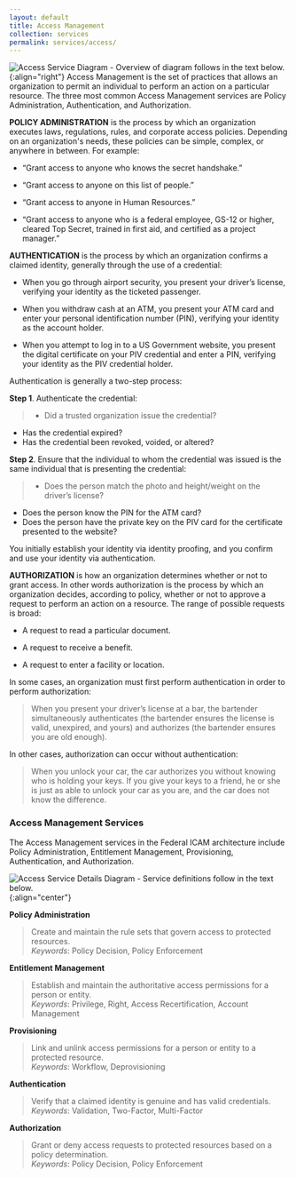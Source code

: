 ```yaml
---
layout: default
title: Access Management
collection: services
permalink: services/access/
---
```

![Access Service Diagram - Overview of diagram follows in the text below.]({{site.baseurl}}/img/Access.png){:align="right"}
Access Management is the set of practices that allows an organization to permit an individual to perform an action on a
particular resource.  The three most common Access Management services are Policy Administration, Authentication, and Authorization.

**POLICY ADMINISTRATION** is the process by which an organization executes laws, regulations, rules, and corporate access
policies. Depending on an organization's needs, these policies can be simple, complex, or anywhere in between. For example:

* “Grant access to anyone who knows the secret
handshake.”

* “Grant access to anyone on this list of people.”

* “Grant access to anyone in Human Resources.”

* “Grant access to anyone who is a federal employee,
GS-12 or higher, cleared Top Secret, trained in first
aid, and certified as a project manager.”


**AUTHENTICATION** is the process by which an organization confirms a claimed identity, generally through the use of a credential:

* When you go through airport security, you present your driver’s
license, verifying your identity as the ticketed passenger.

* When you withdraw cash at an ATM, you present your
ATM card and enter your personal identification number (PIN),
verifying your identity as the account holder.

* When you attempt to log in to a US Government website, you present the digital certificate on your PIV credential
and enter a PIN, verifying your identity as the PIV credential holder.

Authentication is generally a two-step process:

**Step 1**. Authenticate the credential:

>  - Did a trusted organization issue the credential?
  - Has the credential expired?
  - Has the credential been revoked, voided, or altered?

**Step 2**. Ensure that the individual to whom the credential was issued is the
same individual that is presenting the credential:

>  - Does the person match the photo and height/weight on the driver’s license?
  - Does the person know the PIN for the ATM card?
  - Does the person have the private key on the PIV card for the certificate presented to the website?


You initially establish your identity via identity proofing, and you confirm and use your identity via authentication.


**AUTHORIZATION** is how an organization determines whether or not to grant access. In other words authorization is the process by which an organization decides, according to policy, whether or not to approve a request to perform an action on a resource. The range of possible requests is broad:

* A request to read a particular document.

* A request to receive a benefit.

* A request to enter a facility or location.

In some cases, an organization must first perform authentication in order to
perform authorization:

> When you present your driver’s license at a bar, the bartender simultaneously authenticates (the bartender ensures the license is valid, unexpired, and yours) and authorizes (the bartender
ensures you are old enough).  

In other cases, authorization can occur without authentication:  

> When you unlock your car, the car authorizes you without
knowing who is holding your keys. If you give your keys to a friend,
he or she is just as able to unlock your car as you are, and the car
does not know the difference.  

### Access Management Services
The Access Management services in the Federal ICAM architecture include Policy Administration, Entitlement Management, Provisioning, Authentication, and Authorization.  

![Access Service Details Diagram - Service definitions follow in the text below.]({{site.baseurl}}/img/access_services_detailed.png){:align="center"}

**Policy Administration**  

> Create and maintain the rule sets that govern access to protected resources.  
_Keywords_: Policy Decision, Policy Enforcement  

**Entitlement Management**  

> Establish and maintain the authoritative access permissions for a person or entity.  
_Keywords_: Privilege, Right, Access Recertification, Account Management  

**Provisioning**

> Link and unlink access permissions for a person or entity to a protected resource.  
_Keywords_: Workflow, Deprovisioning  

**Authentication**  

> Verify that a claimed identity is genuine and has valid credentials.  
_Keywords_: Validation, Two-Factor, Multi-Factor  

**Authorization**  

> Grant or deny access requests to protected resources based on a policy determination.  
_Keywords_: Policy Decision, Policy Enforcement
